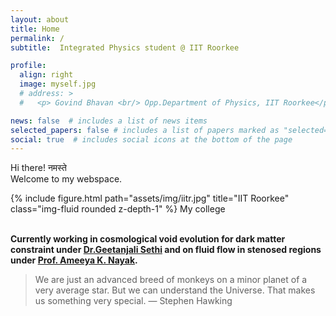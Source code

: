 ```yaml
---
layout: about
title: Home
permalink: /
subtitle:  Integrated Physics student @ IIT Roorkee

profile:
  align: right 
  image: myself.jpg
  # address: >
  #   <p> Govind Bhavan <br/> Opp.Department of Physics, IIT Roorkee</p>

news: false  # includes a list of news items
selected_papers: false # includes a list of papers marked as "selected={true}"
social: true  # includes social icons at the bottom of the page
---
```

Hi there! नमस्ते <br>Welcome to my webspace. 

<div class="row justify-content-sm-center">
    <div class="col-sm-8 mt-3 mt-md-0">
        {% include figure.html path="assets/img/iitr.jpg" title="IIT Roorkee" class="img-fluid rounded z-depth-1" %}
      My college
    </div>
</div>
<br>

<p> <b> Currently working in cosmological void evolution for dark matter constraint under <a href="https://www.ststephens.edu/department-of-physics/dr-geetanjali-sethi/">Dr.Geetanjali Sethi</a> and on fluid flow in stenosed regions under <a href="https://www.iitr.ac.in/~MA/Ameeya__Kumar_Nayak">Prof. Ameeya K. Nayak</a>.</b>


<blockquote> We are just an advanced breed of monkeys on a minor planet of a very average star. But we can understand the Universe. That makes us something very special. ― Stephen Hawking </blockquote>
